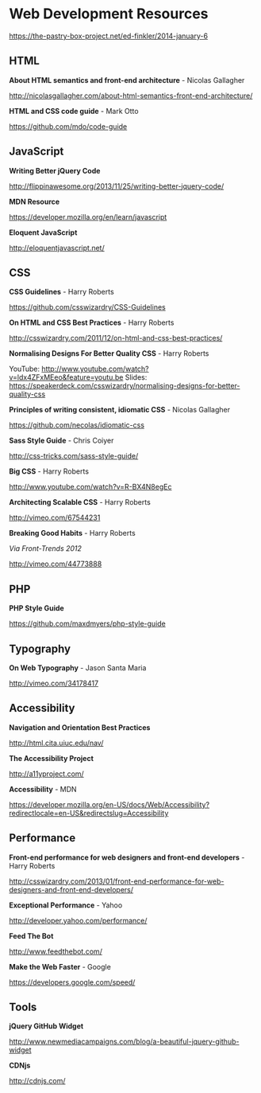 # Web Development Resources


https://the-pastry-box-project.net/ed-finkler/2014-january-6



## HTML

**About HTML semantics and front-end architecture** - Nicolas Gallagher

http://nicolasgallagher.com/about-html-semantics-front-end-architecture/


**HTML and CSS code guide** - Mark Otto

https://github.com/mdo/code-guide



## JavaScript


**Writing Better jQuery Code**

http://flippinawesome.org/2013/11/25/writing-better-jquery-code/


**MDN Resource**

https://developer.mozilla.org/en/learn/javascript


**Eloquent JavaScript**

http://eloquentjavascript.net/



## CSS


**CSS Guidelines** - Harry Roberts

https://github.com/csswizardry/CSS-Guidelines


**On HTML and CSS Best Practices** - Harry Roberts

http://csswizardry.com/2011/12/on-html-and-css-best-practices/


**Normalising Designs For Better Quality CSS** - Harry Roberts

YouTube: http://www.youtube.com/watch?v=ldx4ZFxMEeo&feature=youtu.be
Slides: https://speakerdeck.com/csswizardry/normalising-designs-for-better-quality-css


**Principles of writing consistent, idiomatic CSS** - Nicolas Gallagher

https://github.com/necolas/idiomatic-css


**Sass Style Guide** - Chris Coiyer

http://css-tricks.com/sass-style-guide/


**Big CSS** - Harry Roberts

http://www.youtube.com/watch?v=R-BX4N8egEc


**Architecting Scalable CSS** - Harry Roberts

http://vimeo.com/67544231


**Breaking Good Habits** - Harry Roberts 

_Via Front-Trends 2012_

http://vimeo.com/44773888



## PHP


**PHP Style Guide**

https://github.com/maxdmyers/php-style-guide



## Typography 


**On Web Typography** - Jason Santa Maria

http://vimeo.com/34178417



## Accessibility


**Navigation and Orientation Best Practices**

http://html.cita.uiuc.edu/nav/


**The Accessibility Project**

http://a11yproject.com/


**Accessibility** - MDN

https://developer.mozilla.org/en-US/docs/Web/Accessibility?redirectlocale=en-US&redirectslug=Accessibility



## Performance

**Front-end performance for web designers and front-end developers** - Harry Roberts

http://csswizardry.com/2013/01/front-end-performance-for-web-designers-and-front-end-developers/


**Exceptional Performance** - Yahoo

http://developer.yahoo.com/performance/


**Feed The Bot**

http://www.feedthebot.com/


**Make the Web Faster** - Google 

https://developers.google.com/speed/



## Tools


**jQuery GitHub Widget**

http://www.newmediacampaigns.com/blog/a-beautiful-jquery-github-widget


**CDNjs**

http://cdnjs.com/
